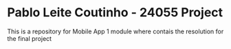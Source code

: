 # Pablo Leite Coutinho - 24055 Project
This is a repository for Mobile App 1 module where contais the resolution for the final project
